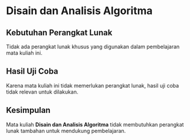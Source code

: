 # Disain dan Analisis Algoritma
## Kebutuhan Perangkat Lunak
Tidak ada perangkat lunak khusus yang digunakan dalam pembelajaran mata kuliah ini.

## Hasil Uji Coba
Karena mata kuliah ini tidak memerlukan perangkat lunak, hasil uji coba tidak relevan untuk dilakukan.

## Kesimpulan
Mata kuliah **Disain dan Analisis Algoritma** tidak membutuhkan perangkat lunak tambahan untuk mendukung pembelajaran.
